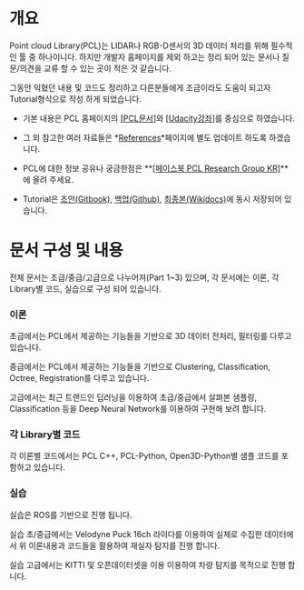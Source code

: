 # 개요 

Point cloud Library(PCL)는 LIDAR나 RGB-D센서의 3D 데이터 처리를 위해 필수적인 툴 중 하나이니다. 하지만 개발자 홈페이지를 제외 하고는 정리 되어 있는 문서나 질문/의견을 교류 할 수 있는 곳이 적은 것 같습니다. 

그동안 익혔던 내용 및 코드도 정리하고 다른분들에게 조금이라도 도움이 되고자 Tutorial형식으로 작성 하게 되었습니다. 

- 기본 내용은 PCL 홈페이지의 [[PCL문서]](http://pointclouds.org/documentation/tutorials/)와 [[Udacity강좌]](https://github.com/udacity/RoboND-Perception-Exercises)를 중심으로 하였습니다. 

- 그 외 참고한 여러 자료들은 *[References](references.md)*페이지에 별도 업데이트 하도록 하겠습니다. 

- PCL에 대한 정보 공유나 궁금한점은 **[[페이스북 PCL Research Group KR]](https://www.facebook.com/groups/165198587522918/)**에 올려 주세요. 

- Tutorial은 [초안(Gitbook)](https://adioshun.gitbooks.io/pcl-tutorial/content/), [백업(Github)](https://github.com/adioshun/gitBook_Tutorial_PCL), [최종본(Wikidocs)](https://wikidocs.net/book/827)에 동시 저장되어 있습니다. 


# 문서 구성 및 내용 

전체 문서는 초급/중급/고급으로 나누어져(Part 1~3) 있으며, 각 문서에는 이론, 각 Library별 코드, 실습으로 구성 되어 있습니다. 


### 이론 

초급에서는 PCL에서 제공하는 기능들을 기반으로 3D 데이터 전처리, 필터링를 다루고 있습니다. 

중급에서는 PCL에서 제공하는 기능들을 기반으로 Clustering, Classification, Octree, Registration를 다루고 있습니다. 

고급에서는 최근 트랜드인 딥러닝을 이용하여 초급/중급에서 살펴본 샘플링, Classification 등을 Deep Neural Network를 이용하여 구현해 보려 합니다. 




### 각 Library별 코드

각 이론별 코드에서는 PCL C++, PCL-Python, Open3D-Python별 샘플 코드를 포함하고 있습니다. 




### 실습 

실습은 ROS를 기반으로 진행 됩니다. 

실습 초/중급에서는 Velodyne Puck 16ch 라이다를 이용하여 실제로 수집한 데이터에서 위 이론내용과 코드들을 활용하여 재실자 탐지를 진행 합니다. 

실습 고급에서는 KITTI 및 오픈데이터셋을 이용 이용하여 차량 탐지를 목적으로 진행 합니다. 





